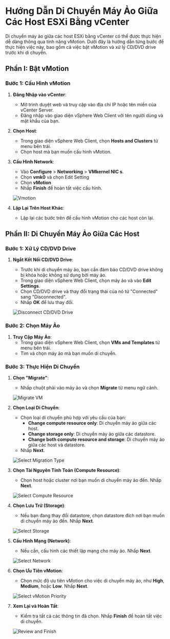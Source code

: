 # Hướng Dẫn Di Chuyển Máy Ảo Giữa Các Host ESXi Bằng vCenter

Di chuyển máy ảo giữa các host ESXi bằng vCenter có thể được thực hiện dễ dàng thông qua tính năng vMotion. Dưới đây là hướng dẫn từng bước để thực hiện việc này, bao gồm cả việc bật vMotion và xử lý CD/DVD drive trước khi di chuyển.

## Phần I: Bật vMotion

### Bước 1: Cấu Hình vMotion

1. **Đăng Nhập vào vCenter**:
   - Mở trình duyệt web và truy cập vào địa chỉ IP hoặc tên miền của vCenter Server.
   - Đăng nhập vào giao diện vSphere Web Client với tên người dùng và mật khẩu của bạn.

2. **Chọn Host**:
   - Trong giao diện vSphere Web Client, chọn **Hosts and Clusters** từ menu bên trái.
   - Chọn host mà bạn muốn cấu hình vMotion.

3. **Cấu Hình Network**:
   - Vào **Configure** > **Networking** > **VMkernel NIC s**.
   - Chọn **vmk0** và chọn Edit Setting
   - Chọn **vMotion**
   - Nhấp **Finish** để hoàn tất việc cấu hình.

   ![Vmotion](https://github.com/cuongnvvietis/NhanHoa/blob/main/Docs/Esxi/Picture/Move%20Datastore/Screenshot_54.png)

4. **Lặp Lại Trên Host Khác**:
   - Lặp lại các bước trên để cấu hình vMotion cho các host còn lại.

## Phần II: Di Chuyển Máy Ảo Giữa Các Host

### Bước 1: Xử Lý CD/DVD Drive

1. **Ngắt Kết Nối CD/DVD Drive**:
   - Trước khi di chuyển máy ảo, bạn cần đảm bảo CD/DVD drive không bị khóa hoặc không sử dụng bởi máy ảo.
   - Trong giao diện vSphere Web Client, chọn máy ảo và vào **Edit Settings**.
   - Chọn CD/DVD drive và thay đổi trạng thái của nó từ "Connected" sang "Disconnected".
   - Nhấp **OK** để lưu thay đổi.

   ![Disconnect CD/DVD Drive](https://github.com/cuongnvvietis/NhanHoa/blob/main/Docs/Esxi/Picture/Move%20Datastore/Screenshot_63.png)

### Bước 2: Chọn Máy Ảo

1. **Truy Cập Máy Ảo**:
   - Trong giao diện vSphere Web Client, chọn **VMs and Templates** từ menu bên trái.
   - Tìm và chọn máy ảo mà bạn muốn di chuyển.

### Bước 3: Thực Hiện Di Chuyển

1. **Chọn "Migrate"**:
   - Nhấp chuột phải vào máy ảo và chọn **Migrate** từ menu ngữ cảnh.

   ![Migrate VM](https://github.com/cuongnvvietis/NhanHoa/blob/main/Docs/Esxi/Picture/Move%20Datastore/Screenshot_56.png)

2. **Chọn Loại Di Chuyển**:
   - Chọn loại di chuyển phù hợp với yêu cầu của bạn:
     - **Change compute resource only**: Di chuyển máy ảo giữa các host.
     - **Change storage only**: Di chuyển máy ảo giữa các datastore.
     - **Change both compute resource and storage**: Di chuyển máy ảo giữa các host và datastore.
   - Nhấp **Next**.

   ![Select Migration Type](https://github.com/cuongnvvietis/NhanHoa/blob/main/Docs/Esxi/Picture/Move%20Datastore/Screenshot_57.png)

3. **Chọn Tài Nguyên Tính Toán (Compute Resource)**:
   - Chọn host hoặc cluster nơi bạn muốn di chuyển máy ảo đến. Nhấp **Next**.

   ![Select Compute Resource](https://github.com/cuongnvvietis/NhanHoa/blob/main/Docs/Esxi/Picture/Move%20Datastore/Screenshot_58.png)

4. **Chọn Lưu Trữ (Storage)**:
   - Nếu bạn đang thay đổi datastore, chọn datastore đích nơi bạn muốn di chuyển máy ảo đến. Nhấp **Next**.

   ![Select Storage](https://github.com/cuongnvvietis/NhanHoa/blob/main/Docs/Esxi/Picture/Move%20Datastore/Screenshot_59.png)

5. **Cấu Hình Mạng (Network)**:
   - Nếu cần, cấu hình các thiết lập mạng cho máy ảo. Nhấp **Next**.

   ![Select Network](https://github.com/cuongnvvietis/NhanHoa/blob/main/Docs/Esxi/Picture/Move%20Datastore/Screenshot_60.png)

6. **Chọn Ưu Tiên vMotion**:
   - Chọn mức độ ưu tiên vMotion cho việc di chuyển máy ảo, như **High**, **Medium**, hoặc **Low**. Nhấp **Next**.

   ![Select vMotion Priority](https://github.com/cuongnvvietis/NhanHoa/blob/main/Docs/Esxi/Picture/Move%20Datastore/Screenshot_61.png)

7. **Xem Lại và Hoàn Tất**:
   - Kiểm tra tất cả các thông tin đã chọn. Nhấp **Finish** để hoàn tất việc di chuyển.

   ![Review and Finish](https://github.com/cuongnvvietis/NhanHoa/blob/main/Docs/Esxi/Picture/Move%20Datastore/Screenshot_62.png)
